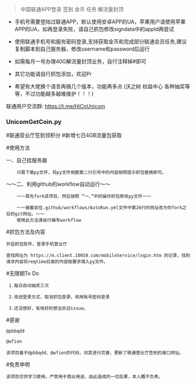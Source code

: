 > 中国联通APP登录 签到 金币 任务 解流量封顶
  
* 手机号需要登陆过联通APP，默认使用安卓APP的UA，苹果用户请使用苹果APP的UA，如再登录失败，请自己抓包修改signdata中的appId再尝试
  
* 使用联通手机号和服务密码登录,支持获取金币和完成部分联通会员任务,建议复制脚本到自己服务器，修改username和password后运行
  
* 如需每月一号办理40G解流量封顶业务，自行注释掉#即可

* 其它功能请自行抓包添加，欢迎Pr

* 希望有大佬换个语言再搞几个版本，功能再多点  (沃之树 权益中心 各种抽奖等等，不过功能越多越难维护！！！)


联通用户交流群:  https://t.me/HiCnUnicom  

### UnicomGetCoin.py


#联通营业厅签到领积分
#新增七日4GB流量包获取


#使用方法

  一、自己挂服务器

        只需下载py文件，将py文件倒数第二行引号中的内容按照提示抓包替换即可。
  
  ～～二、利用github的workflow自动运行～～

        ～～首先fork该项目，然后按照 “一、”中的操作抓包修改py文件～～
  
        ～～接着前往.github/workflows/AutoRun.yml文件中第26行的网址改为你fork之后的git网址。～～
        使用此方法请自行编写workflow
 
 #抓包方法及内容
    
    开启抓包软件，登录手机营业厅
    
    查找网址为 https://m.client.10010.com/mobileService/login.htm 的记录，找到请求内容将reqtime后面的内容按要求填入py文件。
    
 #无限期To Do
 
     1.每日自动抽奖三次
     
     2.改进登录方式，取消抓包登录，改用账号密码登录
     
     3.还没想好，有啥好的想法欢迎issue。
 
 #感谢
 
    @pbbqdd
  
    @wfion
    
    该项目基于@pbbqdd、@wfion的代码，对其进行完善，更新了联通营业厅签到的接口网址。
    
  #免责申明
    
    该项目仅供学习使用，严禁用于商业用途，由此造成的一切后果，本人概不负责。

